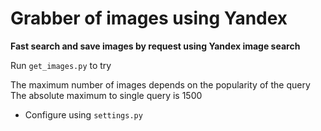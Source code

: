 # Grabber of images using Yandex

**Fast search and save images by request using Yandex image search**


Run `get_images.py` to try


The maximum number of images depends on the popularity of the query
The absolute maximum to single query is 1500
- Configure using `settings.py`

